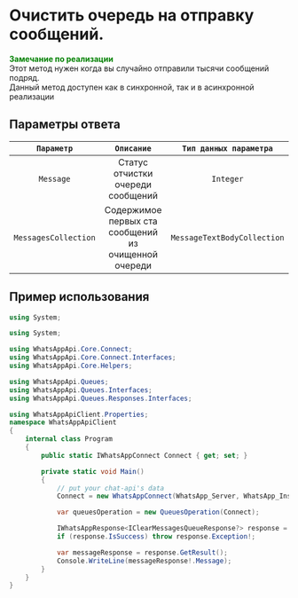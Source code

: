 ﻿# Очистить очередь на отправку сообщений.
**<span style="color:green">Замечание по реализации</span>** <br/>
Этот метод нужен когда вы случайно отправили тысячи сообщений подряд. <br/>
Данный метод доступен как в синхронной, так и в асинхронной реализации

## Параметры ответа
|  `Параметр`   | `Описание`                            | `Тип данных параметра`      | 
|:-------------:|:-------------------------------------:|:---------------------------:|
|`Message`|  Статус отчистки очереди сообщений  | `Integer`                   |
|`MessagesCollection` | Содержимое первых ста сообщений из очищенной очереди     | `MessageTextBodyCollection` |

## Пример использования
```csharp
using System;

using System;

using WhatsAppApi.Core.Connect;
using WhatsAppApi.Core.Connect.Interfaces;
using WhatsAppApi.Core.Helpers;

using WhatsAppApi.Queues;
using WhatsAppApi.Queues.Interfaces;
using WhatsAppApi.Queues.Responses.Interfaces;

using WhatsAppApiClient.Properties;
namespace WhatsAppApiClient
{
    internal class Program
    {
        public static IWhatsAppConnect Connect { get; set; }

        private static void Main()
        {
            // put your chat-api's data
            Connect = new WhatsAppConnect(WhatsApp_Server, WhatsApp_Instance, WhatsApp_Token); 

            var queuesOperation = new QueuesOperation(Connect);

            IWhatsAppResponse<IClearMessagesQueueResponse?> response = queuesOperation.ClearMessagesQueue();
            if (response.IsSuccess) throw response.Exception!;

            var messageResponse = response.GetResult();
            Console.WriteLine(messageResponse!.Message);
        }
    }
}
```